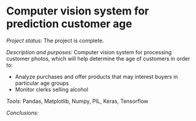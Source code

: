 #  Computer vision system for prediction customer age

*Project status:*
The project is complete.

*Description and purposes:*
Computer vision system for processing customer photos, which will help determine the age of customers in order to:
- Analyze purchases and offer products that may interest buyers in particular age groups
- Monitor clerks selling alcohol

*Tools:*
Pandas, Matplotlib, Numpy, PIL, Keras, Tensorflow

*Conclusions:*


